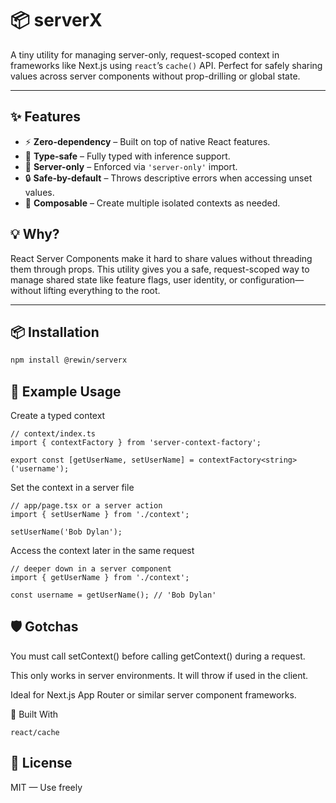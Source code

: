 # 📦 serverX

A tiny utility for managing server-only, request-scoped context in frameworks like Next.js using `react`’s `cache()` API. Perfect for safely sharing values across server components without prop-drilling or global state.

---

## ✨ Features

- ⚡ **Zero-dependency** – Built on top of native React features.
- 🧠 **Type-safe** – Fully typed with inference support.
- 🚫 **Server-only** – Enforced via `'server-only'` import.
- 🔒 **Safe-by-default** – Throws descriptive errors when accessing unset values.
- 🧩 **Composable** – Create multiple isolated contexts as needed.

## 💡 Why?

React Server Components make it hard to share values without threading them through props. This utility gives you a safe, request-scoped way to manage shared state like feature flags, user identity, or configuration—without lifting everything to the root.

---

## 📦 Installation

```bash
npm install @rewin/serverx
```

## 🧪 Example Usage

Create a typed context

```
// context/index.ts
import { contextFactory } from 'server-context-factory';

export const [getUserName, setUserName] = contextFactory<string>('username');
```

Set the context in a server file

```
// app/page.tsx or a server action
import { setUserName } from './context';

setUserName('Bob Dylan');
```

Access the context later in the same request

```
// deeper down in a server component
import { getUserName } from './context';

const username = getUserName(); // 'Bob Dylan'
```

## 🛡️ Gotchas

You must call setContext() before calling getContext() during a request.

This only works in server environments. It will throw if used in the client.

Ideal for Next.js App Router or similar server component frameworks.

🧱 Built With

`react/cache`

## 🪪 License

MIT — Use freely
